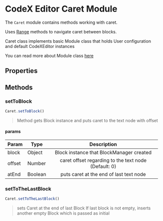# CodeX Editor Caret Module

The `Caret` module contains methods working with caret.

Uses [Range](https://developer.mozilla.org/en-US/docs/Web/API/Range) methods to navigate caret
between blocks. 

Caret class implements basic Module class that holds User configuration
and default CodeXEditor instances

You can read more about Module class [here]()

## Properties

## Methods


### setToBlock

```javascript
Caret.setToBlock()
```


> Method gets Block instance and puts caret to the text node with offset

#### params

| Param        | Type | Description|
| -------------|------ |:-------------:|
| block        | Object | Block instance that BlockManager created|
| offset       | Number | caret offset regarding to the text node (Default: 0)|
| atEnd        | Boolean | puts caret at the end of last text node|


### setToTheLastBlock

```javascript
Caret.setToTheLastBlock()
```

> sets Caret at the end of last Block
If last block is not empty, inserts another empty Block which is passed as initial